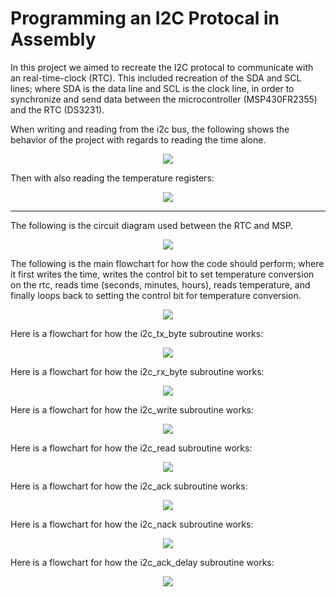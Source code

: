 # Programming an I2C Protocal in Assembly

In this project we aimed to recreate the I2C protocal to communicate with an real-time-clock (RTC). This included recreation of the SDA and SCL lines; where SDA is the data line and SCL is the clock line, in order to synchronize and send data between the microcontroller (MSP430FR2355) and the RTC (DS3231).

When writing and reading from the i2c bus, the following shows the behavior of the project with regards to reading the time alone.

<div align="center">
    <img src="assets/reading-time.png">
</div>

Then with also reading the temperature registers:
<div align="center">
    <img src="assets/read-time-&-temp-entire.png">
</div>

---

The following is the circuit diagram used between the RTC and MSP.

<div align="center">
    <img src="assets/circuit_diagram.png">
</div>

The following is the main flowchart for how the code should perform; where it first writes the time, writes the control bit to set temperature conversion on the rtc, reads time (seconds, minutes, hours), reads temperature, and finally loops back to setting the control bit for temperature conversion.

<div align="center">
    <img src="assets/main.svg">
</div>

Here is a flowchart for how the i2c_tx_byte subroutine works:

<div align="center">
    <img src="assets/i2c_tx_byte.svg">
</div>

Here is a flowchart for how the i2c_rx_byte subroutine works:

<div align="center">
    <img src="assets/i2c_rx_byte.svg">
</div>

Here is a flowchart for how the i2c_write subroutine works:

<div align="center">
    <img src="assets/i2c_write.svg">
</div>

Here is a flowchart for how the i2c_read subroutine works:

<div align="center">
    <img src="assets/i2c_read.svg">
</div>

Here is a flowchart for how the i2c_ack subroutine works:

<div align="center">
    <img src="assets/i2c_ack.svg">
</div>

Here is a flowchart for how the i2c_nack subroutine works:

<div align="center">
    <img src="assets/i2c_tx_nack.svg">
</div>

Here is a flowchart for how the i2c_ack_delay subroutine works:

<div align="center">
    <img src="assets/i2c_ack_delay.svg">
</div>

